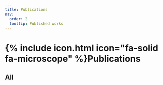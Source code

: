 ```yaml
---
title: Publications
nav:
  order: 2
  tooltip: Published works
---
```


# {% include icon.html icon="fa-solid fa-microscope" %}Publications

## All

<!---

{% include search-box.html %}

{% include search-info.html %}
{% include list.html data="citations" component="citation" %}

## Sponsors

{% include card.html image="images/NSF-logo.png" link="https://www.nsf.gov/awardsearch/showAward?AWD_ID=2141313&HistoricalAwards=false" title="National Science Foundation" description="The Angry Crowd Bias: Social, Cognitive, and Perceptual Mechanisms" tooltip="See our award" %}

{% include card.html image="images/NIH-logo.png" link="https://reporter.nih.gov/search/7be6lsaN3EWx4SLa_f2Nrw/project-details/10438003" title="National Institutes of Health" description="Mechanisms underlying reading avoidance in children with reading difficulties" tooltip="See our project" %}

{% include card.html image="images/DU-logo.png" link="https://liberalarts.du.edu/psychology" title="University of Denver" subtitle="" description="Department of Psychology" tooltip="" %}
-->
